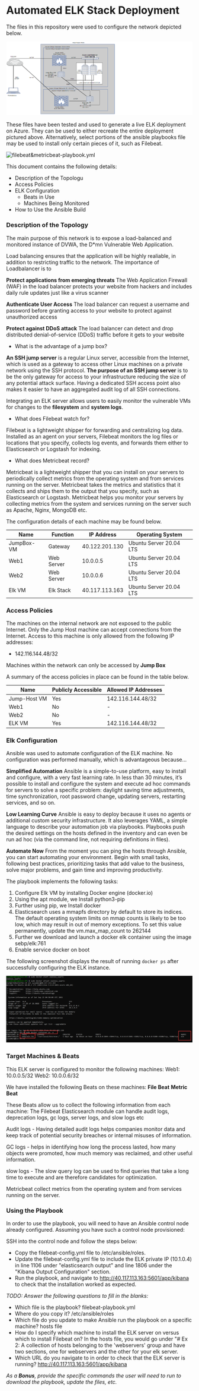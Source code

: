 # Automated ELK Stack Deployment

The files in this repository were used to configure the network depicted below.

![FullNetworkDiagram1.png](Diagram/FullNetworkDiagram1.png)

These files have been tested and used to generate a live ELK deployment on Azure. They can be used to either recreate the entire deployment pictured above. Alternatively, select portions of the ansible playbooks file may be used to install only certain pieces of it, such as Filebeat.

![filebeat&metricbeat-playbook.yml](Ansible/filebeat&metricbeat-playbook.yml)

This document contains the following details:
- Description of the Topologu
- Access Policies
- ELK Configuration
  - Beats in Use
  - Machines Being Monitored
- How to Use the Ansible Build


### Description of the Topology

The main purpose of this network is to expose a load-balanced and monitored instance of DVWA, the D*mn Vulnerable Web Application.

Load balancing ensures that the application will be highly realiable, in addition to restricting traffic to the network.
The importance of Loadbalancer is to 

**Protect applications from emerging threats**
The Web Application Firewall (WAF) in the load balancer protects your website from hackers and includes daily rule updates just like a virus scanner

**Authenticate User Access**
The load balancer can request a username and password before granting access to your website to protect against unauthorized access

**Protect against DDoS attack**
The load balancer can detect and drop distributed denial-of-service (DDoS) traffic before it gets to your website

- What is the advantage of a jump box?

**An SSH jump server** is a regular Linux server, accessible from the Internet, which is used as a gateway to access other Linux machines on a private network using the SSH protocol. **The purpose of an SSH jump server** is to be the only gateway for access to your infrastructure reducing the size of any potential attack surface. Having a dedicated SSH access point also makes it easier to have an aggregated audit log of all SSH connections.

Integrating an ELK server allows users to easily monitor the vulnerable VMs for changes to the **filesystem** and **system logs**.

- What does Filebeat watch for?

Filebeat is a lightweight shipper for forwarding and centralizing log data. Installed as an agent on your servers, Filebeat monitors the log files or locations that you specify, collects log events, and forwards them either to Elasticsearch or Logstash for indexing.

- What does Metricbeat record?

Metricbeat is a lightweight shipper that you can install on your servers to periodically collect metrics from the operating system and from services running on the server. Metricbeat takes the metrics and statistics that it collects and ships them to the output that you specify, such as Elasticsearch or Logstash.
Metricbeat helps you monitor your servers by collecting metrics from the system and services running on the server such as Apache, Nginx, MongoDB etc.

The configuration details of each machine may be found below.

| Name    | Function   | IP Address     | Operating System        |
|---------|------------|----------------|-------------------------|
|JumpBox-VM | Gateway    | 40.122.201.130 | Ubuntu Server 20.04 LTS |
| Web1    | Web Server | 10.0.0.5       | Ubuntu Server 20.04 LTS |
| Web2    | Web Server | 10.0.0.6       | Ubuntu Server 20.04 LTS |
| Elk VM  | Elk Stack  | 40.117.113.163 | Ubuntu Server 20.04 LTS |

### Access Policies

The machines on the internal network are not exposed to the public Internet. 
Only the Jump Host machine can accept connections from the Internet. Access to this machine is only allowed from the following IP addresses:
- 142.116.144.48/32

Machines within the network can only be accessed by **Jump Box**

A summary of the access policies in place can be found in the table below.

| Name         | Publicly Accessible | Allowed IP Addresses |
|--------------|---------------------|----------------------|
| Jump-Host VM | Yes                 | 142.116.144.48/32    |
| Web1         | No                  |              -        |
| Web2         | No                  |      -                |
| ELK VM       | Yes                 | 142.116.144.48/32    |

### Elk Configuration
Ansible was used to automate configuration of the ELK machine. No configuration was performed manually, which is advantageous because...

**Simplified Automation**
Ansible is a simple-to-use platform, easy to install and configure, with a very fast learning rate. In less than 30 minutes, it’s possible to install and configure the system and execute ad hoc commands for servers to solve a specific problem: daylight saving time adjustments, time synchronization, root password change, updating servers, restarting services, and so on. 

**Low Learning Curve**
Ansible is easy to deploy because it uses no agents or additional custom security infrastructure. It also leverages YAML, a simple language to describe your automation job via playbooks. Playbooks push the desired settings on the hosts defined in the inventory and can even be run ad hoc (via the command line, not requiring definitions in files). 

**Automate Now**
From the moment you can ping the hosts through Ansible, you can start automating your environment. Begin with small tasks, following best practices, prioritizing tasks that add value to the business, solve major problems, and gain time and improving productivity.

The playbook implements the following tasks:

1) Configure Elk VM by installing Docker engine (docker.io)
2) Using the apt module, we Install python3-pip
3) Further using pip, we Install docker
4) Elasticsearch uses a mmapfs directory by default to store its indices. The default operating system limits on mmap counts is likely to be too low, which may result in out of memory exceptions. To set this value permanently, update the vm.max_map_count  to 262144
5) Further we download and launch a docker elk container using the image sebp/elk:761
6) Enable service docker on boot


The following screenshot displays the result of running `docker ps` after successfully configuring the ELK instance.

![ELK_Docker_PS.png](Diagram/ELK_Docker_PS.png)

### Target Machines & Beats
This ELK server is configured to monitor the following machines:
Web1: 10.0.0.5/32
Web2: 10.0.0.6/32

We have installed the following Beats on these machines:
**File Beat**
**Metric Beat**

These Beats allow us to collect the following information from each machine:
The Filebeat Elasticsearch module can handle audit logs, deprecation logs, gc logs, server logs, and slow logs etc

Audit logs - Having detailed audit logs helps companies monitor data and keep track of potential security breaches or internal misuses of information. 

GC logs - helps in identifying how long the process lasted, how many objects were promoted, how much memory was reclaimed, and other useful information.

slow logs - The slow query log can be used to find queries that take a long time to execute and are therefore candidates for optimization.

Metricbeat collect metrics from the operating system and from services running on the server.

### Using the Playbook
In order to use the playbook, you will need to have an Ansible control node already configured. Assuming you have such a control node provisioned: 

SSH into the control node and follow the steps below:
- Copy the filebeat-config.yml file to /etc/ansible/roles.
- Update the filebeat-config.yml file to include the ELK private IP (10.1.0.4) in line 1106 under "elasticsearch output" and line 1806 under the "Kibana Output Configuration" section.
- Run the playbook, and navigate to http://40.117.113.163:5601/app/kibana to check that the installation worked as expected.

_TODO: Answer the following questions to fill in the blanks:_
- Which file is the playbook? filebeat-playbook.yml
- Where do you copy it? /etc/ansible/roles
- Which file do you update to make Ansible run the playbook on a specific machine? hosts file
- How do I specify which machine to install the ELK server on versus which to install Filebeat on?
 In the hosts file, you would go under "# Ex 2: A collection of hosts belonging to the 'webservers' group and have two sections, one for webservers and the other for your elk server.
- Which URL do you navigate to in order to check that the ELK server is running?
http://40.117.113.163:5601/app/kibana

_As a **Bonus**, provide the specific commands the user will need to run to download the playbook, update the files, etc._


